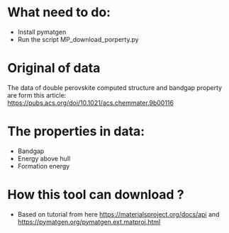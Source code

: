 # What need to do:
- Install pymatgen 
- Run the script MP_download_porperty.py
# Original of data
The data of double perovskite computed structure and bandgap property are form this article:
https://pubs.acs.org/doi/10.1021/acs.chemmater.9b00116
# The properties in data:
- Bandgap
- Energy above hull
- Formation energy
# How this tool can download ?
- Based on tutorial from here https://materialsproject.org/docs/api and https://pymatgen.org/pymatgen.ext.matproj.html
